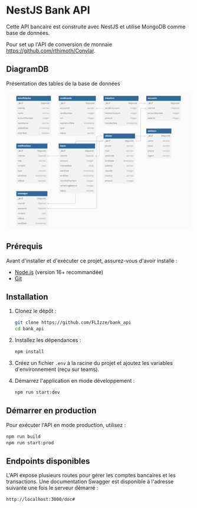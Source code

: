 # NestJS Bank API

Cette API bancaire est construite avec NestJS et utilise MongoDB comme base de données.

Pour set up l'API de conversion de monnaie https://github.com/rthimoth/Convlar.

## DiagramDB

Présentation des tables de la base de données

![alt text](image.png)

## Prérequis
Avant d'installer et d'exécuter ce projet, assurez-vous d'avoir installé :
- [Node.js](https://nodejs.org/) (version 16+ recommandée)
- [Git](https://git-scm.com/)

## Installation

1. Clonez le dépôt :
   ```sh
   git clone https://github.com/FLIzze/bank_api
   cd bank_api
   ```

2. Installez les dépendances :
   ```sh
   npm install
   ```

3. Créez un fichier `.env` à la racine du projet et ajoutez les variables d'environnement (reçu sur teams).

4. Démarrez l'application en mode développement :
   ```sh
   npm run start:dev
   ```

## Démarrer en production

Pour exécuter l'API en mode production, utilisez :
```sh
npm run build
npm run start:prod
```

## Endpoints disponibles

L'API expose plusieurs routes pour gérer les comptes bancaires et les transactions. Une documentation Swagger est disponible à l'adresse suivante une fois le serveur démarré :
```
http://localhost:3000/doc#
```
